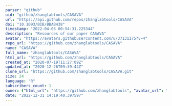 ```yaml
---
parser: "github"
uid: "github/zhanglabtools/CASAVA"
url: "https://api.github.com/repos/zhanglabtools/CASAVA"
doi: "10.1093/BIB/BBAB438"
timestamp: "2022-04-03 00:54:31.225344"
description: "Resources of our paper CASAVA"
avatar: "https://avatars.githubusercontent.com/u/37131175?v=4"
repo_url: "https://github.com/zhanglabtools/CASAVA"
name: "CASAVA"
full_name: "zhanglabtools/CASAVA"
html_url: "https://github.com/zhanglabtools/CASAVA"
created_at: "2020-07-19T11:27:09Z"
updated_at: "2020-12-26T09:39:44Z"
clone_url: "https://github.com/zhanglabtools/CASAVA.git"
size: 24
language: "R"
subscribers_count: 1
owner: {"html_url": "https://github.com/zhanglabtools", "avatar_url": "https://avatars.githubusercontent.com/u/37131175?v=4", "login": "zhanglabtools", "type": "Organization"}
date: "2022-12-31 14:19:40.397597"
---
```

